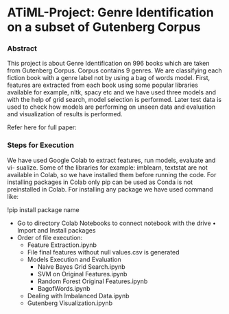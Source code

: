 # ATiML-Project: Genre Identification on a subset of Gutenberg Corpus

### Abstract

This project is about Genre Identification on 996 books which are taken from Gutenberg Corpus. Corpus contains 9 genres. We are classifying each fiction book with a genre label not by using a bag of words model. First, features are extracted from each book using some popular libraries available for example, nltk, spacy etc and we have used three models and with the help of grid search, model selection is performed. Later test data is used to check how models are performing on unseen data and evaluation and visualization of results is performed.

Refer here for full paper: 

### Steps for Execution

We have used Google Colab to extract features, run models, evaluate and vi- sualize. Some of the libraries for example: imblearn, textstat are not available in Colab, so we have installed them before running the code. For installing packages in Colab only pip can be used as Conda is not preinstalled in Colab. For installing any package we have used command like:

!pip install package name

- Go to directory Colab Notebooks to connect notebook with the drive • Import and Install packages
- Order of file execution:
  - Feature Extraction.ipynb
  - File final features without null values.csv is generated
  - Models Execution and Evaluation
    -  Naive Bayes Grid Search.ipynb
    - SVM on Original Features.ipynb
    - Random Forest Original Features.ipynb
    - BagofWords.ipynb
  - Dealing with Imbalanced Data.ipynb  
  - Gutenberg Visualization.ipynb
